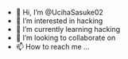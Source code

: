 - 👋 Hi, I’m @UcihaSasuke02
- 👀 I’m interested in hacking
- 🌱 I’m currently learning hacking
- 💞️ I’m looking to collaborate on 
- 📫 How to reach me ...

<!---
UcihaSasuke02/UcihaSasuke02 is a ✨ special ✨ repository because its `README.md` (this file) appears on your GitHub profile.
You can click the Preview link to take a look at your changes.
--->
